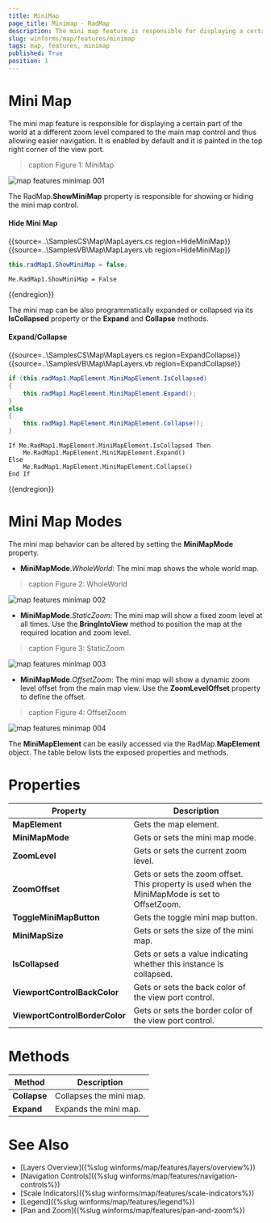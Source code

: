 ```yaml
---
title: MiniMap
page_title: Minimap - RadMap
description: The mini map feature is responsible for displaying a certain part of the world at a different zoom level compared to the main map control and thus allowing easier navigation.
slug: winforms/map/features/minimap
tags: map, features, minimap
published: True
position: 1
---
```


# Mini Map

The mini map feature is responsible for displaying a certain part of the world at a different zoom level compared to the main map control and thus allowing easier navigation. It is enabled by default and it is painted in the top right corner of the view port.

>caption Figure 1: MiniMap

![map features minimap 001](images/map-features-minimap001.png)

The RadMap.__ShowMiniMap__ property is responsible for showing or hiding the mini map control.

#### Hide Mini Map

{{source=..\SamplesCS\Map\MapLayers.cs region=HideMiniMap}} 
{{source=..\SamplesVB\Map\MapLayers.vb region=HideMiniMap}}
````C#
this.radMap1.ShowMiniMap = false;

````
````VB.NET
Me.RadMap1.ShowMiniMap = False

````



{{endregion}}

The mini map can be also programmatically expanded or collapsed via its __IsCollapsed__ property or the __Expand__ and __Collapse__ methods.

#### Expand/Collapse

{{source=..\SamplesCS\Map\MapLayers.cs region=ExpandCollapse}} 
{{source=..\SamplesVB\Map\MapLayers.vb region=ExpandCollapse}}
````C#
if (this.radMap1.MapElement.MiniMapElement.IsCollapsed)
{
    this.radMap1.MapElement.MiniMapElement.Expand();
}
else
{
    this.radMap1.MapElement.MiniMapElement.Collapse();
}

````
````VB.NET
If Me.RadMap1.MapElement.MiniMapElement.IsCollapsed Then
    Me.RadMap1.MapElement.MiniMapElement.Expand()
Else
    Me.RadMap1.MapElement.MiniMapElement.Collapse()
End If

````



{{endregion}}


# Mini Map Modes

The mini map behavior can be altered by setting the __MiniMapMode__ property.

* __MiniMapMode__.*WholeWorld*: The mini map shows the whole world map.

>caption Figure 2: WholeWorld

![map features minimap 002](images/map-features-minimap002.gif)

* __MiniMapMode__.*StaticZoom*: The mini map will show a fixed zoom level at all times. Use the __BringIntoView__ method to position the map at the required location and zoom level.

>caption Figure 3: StaticZoom 

![map features minimap 003](images/map-features-minimap003.gif)

* __MiniMapMode__.*OffsetZoom*: The mini map will show a dynamic zoom level offset from the main map view. Use the __ZoomLevelOffset__ property to define the offset.

>caption Figure 4: OffsetZoom 

![map features minimap 004](images/map-features-minimap004.gif)

The __MiniMapElement__ can be easily accessed via the RadMap.__MapElement__ object. The table below lists the exposed properties and methods.

# Properties

|Property|Description|
|------|------|
|__MapElement__|Gets the map element.|
|__MiniMapMode__|Gets or sets the mini map mode.|
|__ZoomLevel__|Gets or sets the current zoom level.|
|__ZoomOffset__|Gets or sets the zoom offset. This property is used when the MiniMapMode is set to OffsetZoom.|
|__ToggleMiniMapButton__|Gets the toggle mini map button.|
|__MiniMapSize__|Gets or sets the size of the mini map.|
|__IsCollapsed__|Gets or sets a value indicating whether this instance is collapsed.|
|__ViewportControlBackColor__|Gets or sets the back color of the view port control.|
|__ViewportControlBorderColor__|Gets or sets the border color of the view port control.|

# Methods

|Method|Description|
|------|------|
|__Collapse__|Collapses the mini map.|
|__Expand__|Expands the mini map.|

# See Also

* [Layers Overview]({%slug winforms/map/features/layers/overview%})
* [Navigation Controls]({%slug winforms/map/features/navigation-controls%})
* [Scale Indicators]({%slug winforms/map/features/scale-indicators%})
* [Legend]({%slug winforms/map/features/legend%})
* [Pan and Zoom]({%slug winforms/map/features/pan-and-zoom%})
